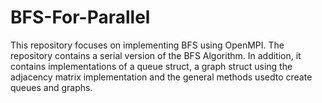 # BFS-For-Parallel
This repository focuses on implementing BFS using OpenMPI. The repository contains a serial version of the BFS Algorithm. In addition, it contains implementations of a queue struct, a graph struct using the adjacency matrix implementation and the general methods usedto create queues and graphs.
